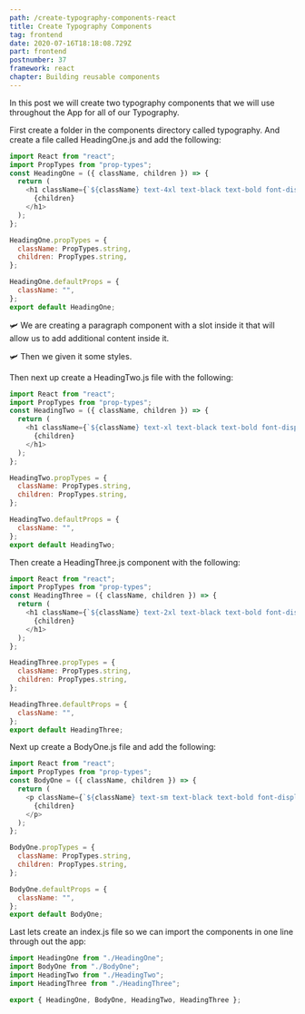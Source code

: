```yaml
---
path: /create-typography-components-react
title: Create Typography Components
tag: frontend
date: 2020-07-16T18:18:08.729Z
part: frontend
postnumber: 37
framework: react
chapter: Building reusable components
---
```

In this post we will create two typography components that we will use throughout the App for all of our Typography.

First create a folder in the components directory called typography. And create a file called HeadingOne.js and add the following:



```javascript
import React from "react";
import PropTypes from "prop-types";
const HeadingOne = ({ className, children }) => {
  return (
    <h1 className={`${className} text-4xl text-black text-bold font-display`}>
      {children}
    </h1>
  );
};

HeadingOne.propTypes = {
  className: PropTypes.string,
  children: PropTypes.string,
};

HeadingOne.defaultProps = {
  className: "",
};
export default HeadingOne;

```

🛩️ We are creating a paragraph component with a slot inside it that will allow us to add additional content inside it.

🛩️ Then we given it some styles.

Then next up create a HeadingTwo.js file with the following:



```javascript
import React from "react";
import PropTypes from "prop-types";
const HeadingTwo = ({ className, children }) => {
  return (
    <h1 className={`${className} text-xl text-black text-bold font-display`}>
      {children}
    </h1>
  );
};

HeadingTwo.propTypes = {
  className: PropTypes.string,
  children: PropTypes.string,
};

HeadingTwo.defaultProps = {
  className: "",
};
export default HeadingTwo;

```

Then create a HeadingThree.js component with the following:



```javascript
import React from "react";
import PropTypes from "prop-types";
const HeadingThree = ({ className, children }) => {
  return (
    <h1 className={`${className} text-2xl text-black text-bold font-display`}>
      {children}
    </h1>
  );
};

HeadingThree.propTypes = {
  className: PropTypes.string,
  children: PropTypes.string,
};

HeadingThree.defaultProps = {
  className: "",
};
export default HeadingThree;

```

Next up create a BodyOne.js file and add the following:



```javascript
import React from "react";
import PropTypes from "prop-types";
const BodyOne = ({ className, children }) => {
  return (
    <p className={`${className} text-sm text-black text-bold font-display`}>
      {children}
    </p>
  );
};

BodyOne.propTypes = {
  className: PropTypes.string,
  children: PropTypes.string,
};

BodyOne.defaultProps = {
  className: "",
};
export default BodyOne;

```



Last lets create an index.js file so we can import the components in one line through out the app:

```javascript
import HeadingOne from "./HeadingOne";
import BodyOne from "./BodyOne";
import HeadingTwo from "./HeadingTwo";
import HeadingThree from "./HeadingThree";

export { HeadingOne, BodyOne, HeadingTwo, HeadingThree };

```